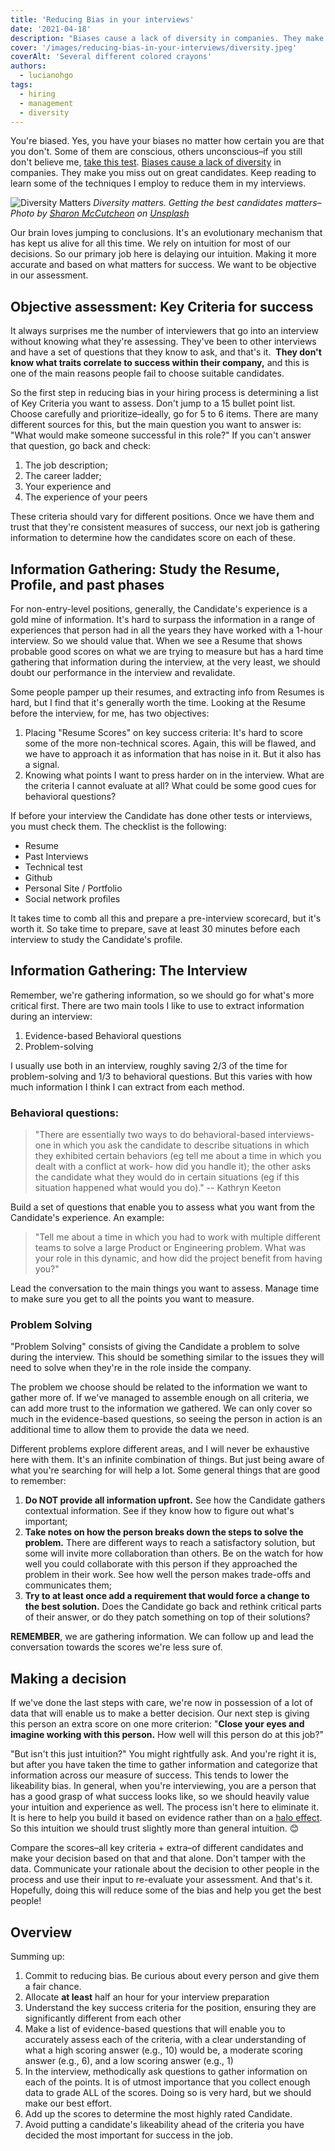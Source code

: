 ```yaml
---
title: 'Reducing Bias in your interviews'
date: '2021-04-18'
description: "Biases cause a lack of diversity in companies. They make you miss out on great candidates. Keep reading to learn some of the techniques I employ to reduce them in my interviews."
cover: '/images/reducing-bias-in-your-interviews/diversity.jpeg'
coverAlt: 'Several different colored crayons'
authors:
  - lucianohgo
tags:
  - hiring
  - management
  - diversity
---
```


You're biased. Yes, you have your biases no matter how certain you are that you don't. Some of them are conscious, others unconscious–if you still don't believe me, [take this test](https://implicit.harvard.edu/implicit/takeatest.html). [Biases cause a lack of diversity](https://hbr.org/2021/02/research-how-companies-committed-to-diverse-hiring-still-fail) in companies. They make you miss out on great candidates. Keep reading to learn some of the techniques I employ to reduce them in my interviews.

![Diversity Matters](/images/reducing-bias-in-your-interviews/diversity.jpeg)
*Diversity matters. Getting the best candidates matters–Photo by [Sharon McCutcheon](https://unsplash.com/@sharonmccutcheon?utm_source=unsplash&utm_medium=referral&utm_content=creditCopyText) on [Unsplash](https://unsplash.com/?utm_source=unsplash&utm_medium=referral&utm_content=creditCopyText)*

Our brain loves jumping to conclusions. It's an evolutionary mechanism that has kept us alive for all this time. We rely on intuition for most of our decisions. So our primary job here is delaying our intuition. Making it more accurate and based on what matters for success. We want to be objective in our assessment.

## Objective assessment: Key Criteria for success

It always surprises me the number of interviewers that go into an interview without knowing what they're assessing. They've been to other interviews and have a set of questions that they know to ask, and that's it.  **They don't know what traits correlate to success within their company,** and this is one of the main reasons people fail to choose suitable candidates.

So the first step in reducing bias in your hiring process is determining a list of Key Criteria you want to assess. Don't jump to a 15 bullet point list. Choose carefully and prioritize–ideally, go for 5 to 6 items. There are many different sources for this, but the main question you want to answer is: "What would make someone successful in this role?" If you can't answer that question, go back and check:

1. The job description;
2. The career ladder;
3. Your experience and
4. The experience of your peers

These criteria should vary for different positions. Once we have them and trust that they're consistent measures of success, our next job is gathering information to determine how the candidates score on each of these.

## Information Gathering: Study the Resume, Profile, and past phases

For non-entry-level positions, generally, the Candidate's experience is a gold mine of information. It's hard to surpass the information in a range of experiences that person had in all the years they have worked with a 1-hour interview. So we should value that. When we see a Resume that shows probable good scores on what we are trying to measure but has a hard time gathering that information during the interview, at the very least, we should doubt our performance in the interview and revalidate.

Some people pamper up their resumes, and extracting info from Resumes is hard, but I find that it's generally worth the time. Looking at the Resume before the interview, for me, has two objectives:

1. Placing "Resume Scores" on key success criteria: It's hard to score some of the more non-technical scores. Again, this will be flawed, and we have to approach it as information that has noise in it. But it also has a signal.
2. Knowing what points I want to press harder on in the interview. What are the criteria I cannot evaluate at all? What could be some good cues for behavioral questions?

If before your interview the Candidate has done other tests or interviews, you must check them. The checklist is the following:

- Resume
- Past Interviews
- Technical test
- Github
- Personal Site / Portfolio
- Social network profiles

It takes time to comb all this and prepare a pre-interview scorecard, but it's worth it. So take time to prepare, save at least 30 minutes before each interview to study the Candidate's profile.

## Information Gathering: The Interview

Remember, we're gathering information, so we should go for what's more critical first. There are two main tools I like to use to extract information during an interview:

1. Evidence-based Behavioral questions
2. Problem-solving

I usually use both in an interview, roughly saving 2/3 of the time for problem-solving and 1/3 to behavioral questions. But this varies with how much information I think I can extract from each method.

### Behavioral questions:

> "There are essentially two ways to do behavioral-based interviews-one in which you ask the candidate to describe situations in which they exhibited certain behaviors (eg tell me about a time in which you dealt with a conflict at work- how did you handle it); the other asks the candidate what they would do in certain situations (eg if this situation happened what would you do)." -- Kathryn Keeton

Build a set of questions that enable you to assess what you want from the Candidate's experience. An example:

> "Tell me about a time in which you had to work with multiple different teams to solve a large Product or Engineering problem. What was your role in this dynamic, and how did the project benefit from having you?"

Lead the conversation to the main things you want to assess. Manage time to make sure you get to all the points you want to measure.

### Problem Solving

"Problem Solving" consists of giving the Candidate a problem to solve during the interview. This should be something similar to the issues they will need to solve when they're in the role inside the company.

The problem we choose should be related to the information we want to gather more of. If we've managed to assemble enough on all criteria, we can add more trust to the information we gathered. We can only cover so much in the evidence-based questions, so seeing the person in action is an additional time to allow them to provide the data we need.

Different problems explore different areas, and I will never be exhaustive here with them. It's an infinite combination of things. But just being aware of what you're searching for will help a lot. Some general things that are good to remember:

1. **Do NOT provide all information upfront.** See how the Candidate gathers contextual information. See if they know how to figure out what's important;
2. **Take notes on how the person breaks down the steps to solve the problem.** There are different ways to reach a satisfactory solution, but some will invite more collaboration than others. Be on the watch for how well you could collaborate with this person if they approached the problem in their work. See how well the person makes trade-offs and communicates them;
3. **Try to at least once add a requirement that would force a change to the best solution.** Does the Candidate go back and rethink critical parts of their answer, or do they patch something on top of their solutions?

**REMEMBER**, we are gathering information. We can follow up and lead the conversation towards the scores we're less sure of.

## Making a decision

If we've done the last steps with care, we're now in possession of a lot of data that will enable us to make a better decision. Our next step is giving this person an extra score on one more criterion: "**Close your eyes and imagine working with this person.** How well will this person do at this job?"

"But isn't this just intuition?" You might rightfully ask. And you're right it is, but after you have taken the time to gather information and categorize that information across our measure of success. This tends to lower the likeability bias. In general, when you're interviewing, you are a person that has a good grasp of what success looks like, so we should heavily value your intuition and experience as well. The process isn't here to eliminate it. It is here to help you build it based on evidence rather than on a [halo effect](https://thedecisionlab.com/biases/halo-effect/?adw=true&utm_term=what%20is%20the%20halo%20effect&utm_campaign=Biases&utm_medium=ppc&utm_source=adwords&hsa_kw=what%20is%20the%20halo%20effect&hsa_ver=3&hsa_src=g&hsa_mt=e&hsa_cam=1044459117&hsa_tgt=kwd-848148595631&hsa_ad=378236462081&hsa_net=adwords&hsa_grp=76817680986&hsa_acc=8441935193&gclid=CjwKCAjw1K75BRAEEiwAd41h1G7UEoQj-pc5cdH-EIsanW378M_AkbPh7o_NlvfJzX1sjCeqsG1uyhoC_yAQAvD_BwE). So this intuition we should trust slightly more than general intuition. 😊

Compare the scores–all key criteria + extra–of different candidates and make your decision based on that and that alone. Don't tamper with the data. Communicate your rationale about the decision to other people in the process and use their input to re-evaluate your assessment. And that's it. Hopefully, doing this will reduce some of the bias and help you get the best people!

## Overview

Summing up:

1. Commit to reducing bias. Be curious about every person and give them a fair chance.
2. Allocate **at least** half an hour for your interview preparation
3. Understand the key success criteria for the position, ensuring they are significantly different from each other
4. Make a list of evidence-based questions that will enable you to accurately assess each of the criteria, with a clear understanding of what a high scoring answer (e.g., 10) would be, a moderate scoring answer (e.g., 6), and a low scoring answer (e.g., 1)
5. In the interview, methodically ask questions to gather information on each of the points. It is of utmost importance that you collect enough data to grade ALL of the scores. Doing so is very hard, but we should make our best effort.
6. Add up the scores to determine the most highly rated Candidate.
7. Avoid putting a candidate's likeability ahead of the criteria you have decided the most important for success in the job.
